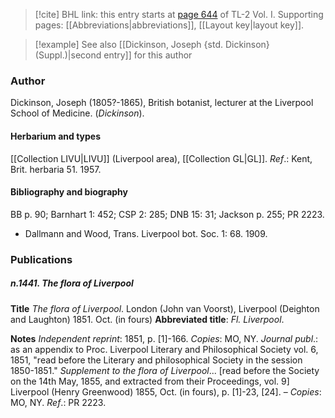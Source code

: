 > [!cite] BHL link: this entry starts at [page 644](https://www.biodiversitylibrary.org/item/103414#page/692/mode/1up) of TL-2 Vol. I.
> Supporting pages: [[Abbreviations|abbreviations]], [[Layout key|layout key]].

> [!example] See also [[Dickinson, Joseph {std. Dickinson} (Suppl.)|second entry]] for this author

### Author

Dickinson, Joseph (1805?-1865), British botanist, lecturer at the Liverpool School of Medicine. (*Dickinson*).

#### Herbarium and types

[[Collection LIVU|LIVU]] (Liverpool area), [[Collection GL|GL]].
*Ref*.: Kent, Brit. herbaria 51. 1957.

#### Bibliography and biography

BB p. 90; Barnhart 1: 452; CSP 2: 285; DNB 15: 31; Jackson p. 255; PR 2223.
- Dallmann and Wood, Trans. Liverpool bot. Soc. 1: 68. 1909.

### Publications

##### n.1441. The flora of Liverpool

**Title**
*The flora of Liverpool*. London (John van Voorst), Liverpool (Deighton and Laughton) 1851. Oct. (in fours)
**Abbreviated title**: *Fl. Liverpool*.

**Notes**
*Independent reprint*: 1851, p. \[1\]-166. *Copies*: MO, NY.
*Journal publ*.: as an appendix to Proc. Liverpool Literary and Philosophical Society vol. 6, 1851, "read before the Literary and philosophical Society in the session 1850-1851."
*Supplement to the flora of Liverpool*... \[read before the Society on the 14th May, 1855, and extracted from their Proceedings, vol. 9\] Liverpool (Henry Greenwood) 1855, Oct. (in fours), p. \[1\]-23, \[24\]. – *Copies*: MO, NY.
*Ref*.: PR 2223.

